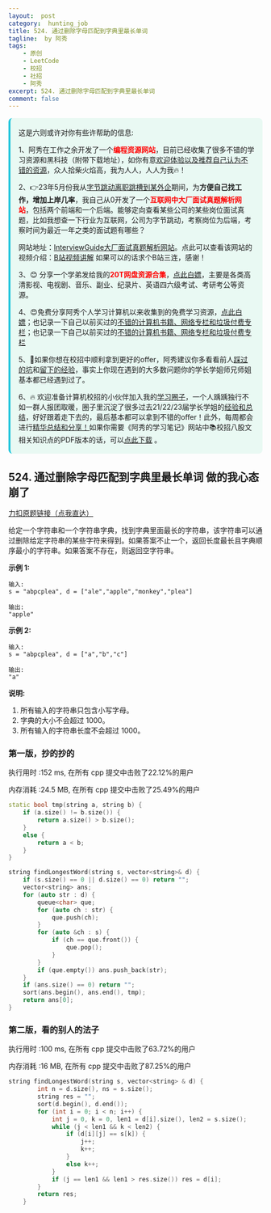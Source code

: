 ```yaml
---
layout:  post
category:  hunting_job
title: 524. 通过删除字母匹配到字典里最长单词
tagline:  by 阿秀
tags:
    - 原创
    - LeetCode
    - 校招
    - 社招
    - 阿秀
excerpt: 524. 通过删除字母匹配到字典里最长单词
comment: false
---
```




<div style="border-color: #24C6DC;
            background-color: #e9f9f3;         
            margin: 1rem 0;
        padding: .25rem 1rem;
        border-left-width: .3rem;
        border-left-style: solid;
        border-radius: .5rem;
        color: inherit;">
  <p>这是六则或许对你有些许帮助的信息:</p>
<p>1、阿秀在工作之余开发了一个<span style="font-weight:bold;color:red">编程资源网站</span>，目前已经收集了很多不错的学习资源和黑科技（附带下载地址），如你有意<a href="https://www.cxypron.com/home" target="_blank">欢迎体验以及推荐自己认为不错的资源</a>，众人拾柴火焰高，我为人人，人人为我🔥！</p>  <p>2、👉23年5月份我从<a style="text-decoration: underline" href="https://mp.weixin.qq.com/s/zKItpGwIkHKK4g2aOlL2rA" target="_blank">字节跳动离职跳槽到某外企</a>期间，为<span style="font-weight:bold">方便自己找工作，增加上岸几率</span>，我自己从0开发了一个<span style="font-weight:bold;color:red">互联网中大厂面试真题解析网站</span>，包括两个前端和一个后端。能够定向查看某些公司的某些岗位面试真题，比如我想查一下行业为互联网，公司为字节跳动，考察岗位为后端，考察时间为最近一年之类的面试题有哪些？
<div align="center">
</div>网站地址：<a style="text-decoration: underline" href="https://top.interviewguide.cn/" target="_blank">InterviewGuide大厂面试真题解析网站</a>。点此可以查看该网站的视频介绍：<a style="text-decoration: underline" href="https://www.bilibili.com/video/BV1f94y1C7BL" target="_blank">B站视频讲解</a>   如果可以的话求个B站三连，感谢！
  </p>3、😊
    分享一个学弟发给我的<span style="font-weight:bold;color:red">20T网盘资源合集</span>，<a style="text-decoration: underline" href="https://docs.qq.com/sheet/DY3VPVklVaFFMcUZ4?tab=9h5afr" target="_blank">点此白嫖</a>，主要是各类高清影视、电视剧、音乐、副业、纪录片、英语四六级考试、考研考公等资源。
  </p>
  <p>4、😍免费分享阿秀个人学习计算机以来收集到的免费学习资源，<a style="text-decoration: underline" href="/notes/07-resources/01-free/01-introduce.html" target="_blank">点此白嫖</a>；也记录一下自己以前买过的<a style="text-decoration: underline" href="/notes/07-resources/02-precious.html" target="_blank">不错的计算机书籍、网络专栏和垃圾付费专栏</a>；也记录一下自己以前买过的<a style="text-decoration: underline" href="/notes/07-resources/02-precious.html" target="_blank">不错的计算机书籍、网络专栏和垃圾付费专栏</a>
  </p>
  <p>5、🚀如果你想在校招中顺利拿到更好的offer，阿秀建议你多看看前人<a style="text-decoration: underline" href="https://www.yuque.com/tuobaaxiu/httmmc/npg1k81zeq4wfpyz" target="_blank">踩过的坑</a>和<a style="text-decoration: underline"  target="_blank" href="https://www.yuque.com/tuobaaxiu/httmmc/gge9ppd0mbu2d3dp">留下的经验</a>，事实上你现在遇到的大多数问题你的学长学姐师兄师姐基本都已经遇到过了。
  </p>
  <p>6、🔥 欢迎准备计算机校招的小伙伴加入我的<a  style="text-decoration: underline" href="https://www.yuque.com/tuobaaxiu/httmmc/xg0otqvc17wfx4u9" target="_blank">学习圈子</a>，一个人踽踽独行不如一群人报团取暖，圈子里沉淀了很多过去21/22/23届学长学姐的<a  style="text-decoration: underline" href="https://www.yuque.com/tuobaaxiu/httmmc/gge9ppd0mbu2d3dp" target="_blank">经验和总结</a>，好好跟着走下去的，最后基本都可以拿到不错的offer！此外，每周都会进行<a  style="text-decoration: underline" href="https://www.yuque.com/tuobaaxiu/httmmc/npg1k81zeq4wfpyz" target="_blank">精华总结和分享！</a>如果你需要《阿秀的学习笔记》网站中📚︎校招八股文相关知识点的PDF版本的话，可以<a style="text-decoration: underline" href="https://www.yuque.com/tuobaaxiu/httmmc/qs0yn66apvkzw0ps" target="_blank">点此下载</a> 。</p>   </div>




## 524. 通过删除字母匹配到字典里最长单词 做的我心态崩了

[力扣原题链接（点我直达）](https://leetcode-cn.com/problems/longest-word-in-dictionary-through-deleting/)

给定一个字符串和一个字符串字典，找到字典里面最长的字符串，该字符串可以通过删除给定字符串的某些字符来得到。如果答案不止一个，返回长度最长且字典顺序最小的字符串。如果答案不存在，则返回空字符串。

**示例 1:**

```
输入:
s = "abpcplea", d = ["ale","apple","monkey","plea"]

输出: 
"apple"
```

**示例 2:**

```
输入:
s = "abpcplea", d = ["a","b","c"]

输出: 
"a"
```

**说明:**

1. 所有输入的字符串只包含小写字母。
2. 字典的大小不会超过 1000。
3. 所有输入的字符串长度不会超过 1000。



### 第一版，抄的抄的

执行用时 :152 ms, 在所有 cpp 提交中击败了22.12%的用户

内存消耗 :24.5 MB, 在所有 cpp 提交中击败了25.49%的用户





```c++
static bool tmp(string a, string b) {
	if (a.size() != b.size()) {
		return a.size() > b.size();
	}
	else {
		return a < b;
	}
}

string findLongestWord(string s, vector<string>& d) {
	if (s.size() == 0 || d.size() == 0) return "";
	vector<string> ans;
	for (auto str : d) {
		queue<char> que;
		for (auto ch : str) {
			que.push(ch);
		}
		for (auto &ch : s) {
			if (ch == que.front()) {
				que.pop();
			}
		}
		if (que.empty()) ans.push_back(str);
	}
	if (ans.size() == 0) return "";
	sort(ans.begin(), ans.end(), tmp);
	return ans[0];
}
```





### 第二版，看的别人的法子

执行用时 :100 ms, 在所有 cpp 提交中击败了63.72%的用户

内存消耗 :16 MB, 在所有 cpp 提交中击败了87.25%的用户



```c++
string findLongestWord(string s, vector<string> & d) {
		int n = d.size(), ns = s.size();
		string res = "";
		sort(d.begin(), d.end());
		for (int i = 0; i < n; i++) {
			int j = 0, k = 0, len1 = d[i].size(), len2 = s.size();
			while (j < len1 && k < len2) {
				if (d[i][j] == s[k]) {
					j++;
					k++;
				}
				else k++;
			}
			if (j == len1 && len1 > res.size()) res = d[i];
		}
		return res;
	}
```

<p id="区间列表的交集"></p>



